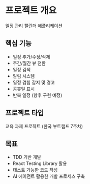 # 프로젝트 개요

일정 관리 캘린더 애플리케이션

## 핵심 기능

- 일정 추가/수정/삭제
- 주간/월간 뷰 전환
- 일정 검색
- 알림 시스템
- 일정 겹침 감지 및 경고
- 공휴일 표시
- 반복 일정 (향후 구현 예정)

## 프로젝트 타입

교육 과제 프로젝트 (한국 부트캠프 7주차)

## 목표

- TDD 기반 개발
- React Testing Library 활용
- 테스트 가능한 코드 작성
- AI 에이전트 활용한 개발 프로세스 구축

